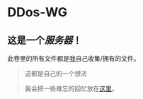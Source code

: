 # DDos-WG
## 这是一个*服务器*！
此卷里的所有文件都是[我](https://github.com/Windows10555)自己收集/拥有的文件。

> 这都是自己的一个想法

> 我会把一些难忘的回忆放在[这里](https://windows10555.github.io/DDos-WG)。
